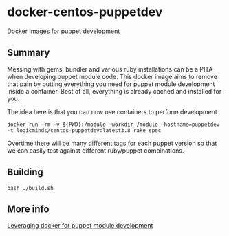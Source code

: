 # docker-centos-puppetdev
Docker images for puppet development 

## Summary
Messing with gems, bundler and various ruby installations can be a PITA when developing puppet module code. This docker image aims to remove that pain by putting everything you need for puppet module development inside a container. Best of all, everything is already cached and installed for you.

The idea here is that you can now use containers to perform development.

```shell
docker run –rm -v ${PWD}:/module –workdir /module –hostname=puppetdev -t logicminds/centos-puppetdev:latest3.8 rake spec
```

Overtime there will be many different tags for each puppet version so that we can easily test against different ruby/puppet combinations.

## Building
```shell
bash ./build.sh
```

## More info
[Leveraging docker for puppet module development](http://bit.ly/1cv8N71)
